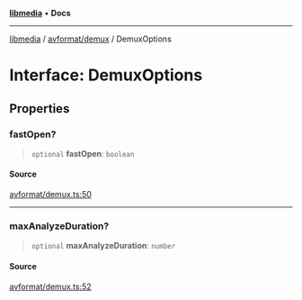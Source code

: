 [**libmedia**](../../../README.md) • **Docs**

***

[libmedia](../../../README.md) / [avformat/demux](../README.md) / DemuxOptions

# Interface: DemuxOptions

## Properties

### fastOpen?

> `optional` **fastOpen**: `boolean`

#### Source

[avformat/demux.ts:50](https://github.com/zhaohappy/libmedia/blob/87bf8029d8be58d5035a3f4dc7037c25d1ac371b/src/avformat/demux.ts#L50)

***

### maxAnalyzeDuration?

> `optional` **maxAnalyzeDuration**: `number`

#### Source

[avformat/demux.ts:52](https://github.com/zhaohappy/libmedia/blob/87bf8029d8be58d5035a3f4dc7037c25d1ac371b/src/avformat/demux.ts#L52)
